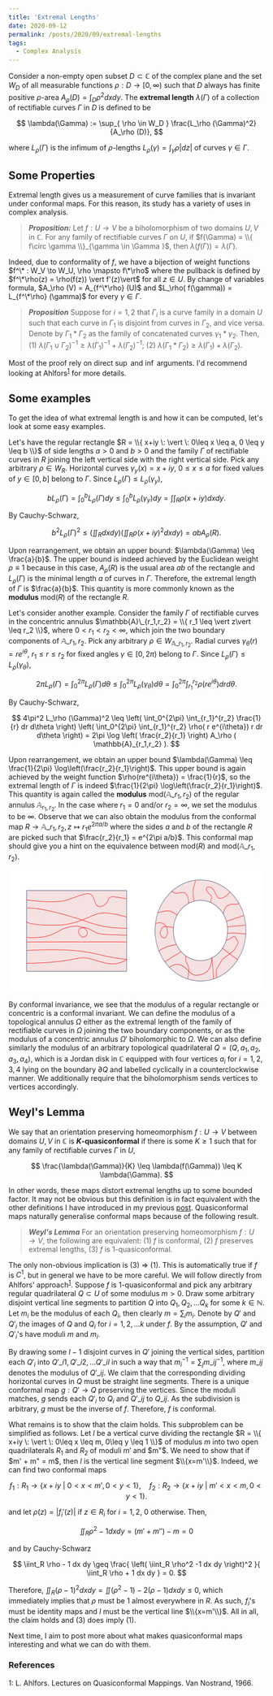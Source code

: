 ```yaml
---
title: 'Extremal Lengths'
date: 2020-09-12
permalink: /posts/2020/09/extremal-lengths
tags:
  - Complex Analysis
---
```


Consider a non-empty open subset $D \subset \mathbb{C}$ of the complex plane and the set $W_D$ of all measurable functions $\rho : D \to [0,\infty)$ such that $D$ always has finite positive $\rho$-area $A_\rho (D) = \int_D \rho^2 dx dy$. The **extremal length** $\lambda(\Gamma)$ of a collection of rectifiable curves $\Gamma$ in $D$ is defined to be

$$
\lambda(\Gamma) := \sup_{ \rho \in W_D } \frac{L_\rho (\Gamma)^2}{A_\rho (D)},
$$

where $L_{\rho} (\Gamma)$ is the infimum of $\rho$-lengths $L_\rho (\gamma) = \int_\gamma \rho \vert dz\vert$ of curves $\gamma \in \Gamma$.

## Some Properties

Extremal length gives us a measurement of curve families that is invariant under conformal maps. For this reason, its study has a variety of uses in complex analysis.

> **_Proposition:_** Let $f: U \to V$ be a biholomorphism of two domains $U, V$ in $\mathbb{C}$. For any family of rectifiable curves $\Gamma$ on $U$, if $f(\Gamma) = \\{ f\circ \gamma \\}_{\gamma \in \Gamma }$, then $\lambda( f(\Gamma) ) = \lambda( \Gamma)$.

Indeed, due to conformality of $f$, we have a bijection of weight functions $f^\* : W_V \to W_U, \rho \mapsto f\*\rho$ where the pullback is defined by $f^\*\rho(z) = \rho(f(z)) \vert f'(z)\vert$ for all $z \in U$. By change of variables formula, $A_\rho (V) = A_{f^\*\rho} (U)$ and $L_\rho( f(\gamma)) = L_{f^\*\rho} (\gamma)$ for every $\gamma \in \Gamma$.

> **_Proposition_** Suppose for $i=1,2$ that $\Gamma_i$ is a curve family in a domain $U$ such that each curve in $\Gamma_1$ is disjoint from curves in $\Gamma_2$, and vice versa. Denote by $\Gamma_1 * \Gamma_2$ as the family of concatenated curves $\gamma_1 * \gamma_2$. Then,
> (1) $\lambda(\Gamma_1 \cup \Gamma_2)^{-1} \geq \lambda(\Gamma_1)^{-1} + \lambda(\Gamma_2)^{-1}$;
> (2) $\lambda(\Gamma_1 * \Gamma_2) \geq \lambda(\Gamma_1) + \lambda(\Gamma_2)$.

Most of the proof rely on direct $\sup$ and $\inf$ arguments. I'd recommend looking at Ahlfors<sup>[1](#fn1)</sup> for more details.

## Some examples

To get the idea of what extremal length is and how it can be computed, let's look at some easy examples.

Let's have the regular rectangle $R = \\{ x+iy \: \vert \: 0\leq x \leq a, 0 \leq y \leq b \\}$ of side lengths $a>0$ and $b > 0$ and the family $\Gamma$ of rectifiable curves in $R$ joining the left vertical side with the right vertical side. Pick any arbitrary $\rho \in W_R$. Horizontal curves $\gamma_y(x) = x+iy$, $0 \leq x\leq a$ for fixed values of $y \in [0,b]$ belong to $\Gamma$. Since $L_{\rho} (\Gamma) \leq L_\rho (\gamma_y)$,

$$
b L_\rho (\Gamma) = \int_0^b L_\rho (\Gamma) dy \leq \int_0^b L_\rho (\gamma_y) dy = \int \int_R \rho(x+iy) dx dy.
$$

By Cauchy-Schwarz,

$$
b^2 L_\rho (\Gamma)^2 \leq \left( \iint_R dx dy \right) \left( \iint_R \rho(x+iy)^2 dx dy\right) = ab A_\rho (R).
$$

Upon rearrangement, we obtain an upper bound: $\lambda(\Gamma) \leq \frac{a}{b}$. The upper bound is indeed achieved by the Euclidean weight $\rho \equiv 1$ because in this case, $A_\rho(R)$ is the usual area $ab$ of the rectangle and $L_\rho (\Gamma)$ is the minimal length $a$ of curves in $\Gamma$. Therefore, the extremal length of $\Gamma$ is $\frac{a}{b}$. This quantity is more commonly known as the **modulus** $\text{mod}(R)$ of the rectangle $R$.

Let's consider another example. Consider the family $\Gamma$ of rectifiable curves in the concentric annulus $\mathbb{A}\_{r_1,r_2} = \\{ r_1 \leq \vert z\vert \leq r_2 \\}$, where $0<r_1<r_2<\infty$, which join the two boundary components of $\mathbb{A}\_{r_1,r_2}$. Pick any arbitrary $\rho \in W_{\mathbb{A}\_{r_1,r_2}}$. Radial curves $\gamma_\theta(r) = re^{i\theta}$, $r_1 \leq r \leq r_2$ for fixed angles $\gamma \in [0,2\pi)$ belong to $\Gamma$. Since $L_{\rho} (\Gamma) \leq L_\rho (\gamma_\theta)$,

$$
2\pi L_\rho(\Gamma) = \int_0^{2\pi} L_\rho(\Gamma) d\theta \leq \int_0^{2\pi} L_\rho(\gamma_\theta) d\theta = \int_0^{2\pi} \int_{r_1}^{r_2} \rho(re^{i\theta}) dr d\theta.
$$

By Cauchy-Schwarz,

$$
4\pi^2 L_\rho (\Gamma)^2 \leq \left( \int_0^{2\pi} \int_{r_1}^{r_2} \frac{1}{r} dr d\theta \right) \left( \int_0^{2\pi} \int_{r_1}^{r_2} \rho( r e^{i\theta}) r dr d\theta \right) = 2\pi \log \left( \frac{r_2}{r_1} \right) A_\rho ( \mathbb{A}_{r_1,r_2} ).
$$

Upon rearrangement, we obtain an upper bound $\lambda(\Gamma) \leq \frac{1}{2\pi} \log\left(\frac{r_2}{r_1}\right)$. This upper bound is again achieved by the weight function $\rho(re^{i\theta}) = \frac{1}{r}$, so the extremal length of $\Gamma$ is indeed $\frac{1}{2\pi} \log\left(\frac{r_2}{r_1}\right)$. This quantity is again called the **modulus** $\text{mod}(\mathbb{A}\_{r_1,r_2})$ of the regular annulus $\mathbb{A}_{r_1,r_2}$. In the case where $r_1 = 0$ and/or $r_2 = \infty$, we set the modulus to be $\infty$. Observe that we can also obtain the modulus from the conformal map $R \to \mathbb{A}\_{r_1,r_2}, z \mapsto r_1 e^{2\pi a/b}$ where the sides $a$ and $b$ of the rectangle $R$ are picked such that $\frac{r_2}{r_1} = e^{2\pi a/b}$. This conformal map should give you a hint on the equivalence between $\text{mod}(R)$ and $\text{mod}(\mathbb{A}\_{r_1,r_2})$.

<p align="center">
  <img src="/images/rectangle_annulus.png" width="560" height="240" />
</p>

By conformal invariance, we see that the modulus of a regular rectangle or concentric is a conformal invariant. We can define the modulus of a topological annulus $\Omega$ either as the extremal length of the family of rectifiable curves in $\Omega$ joining the two boundary components, or as the modulus of a concentric annulus $\Omega'$ biholomorphic to $\Omega$. We can also define similarly the modulus of an arbitrary topological quadrilateral $Q = (Q,a_1,a_2,a_3,a_4)$, which is a Jordan disk in $\mathbb{C}$ equipped with four vertices $a_i$ for $i=1,2,3,4$ lying on the boundary $\partial Q$ and labelled cyclically in a counterclockwise manner. We additionally require that the biholomorphism sends vertices to vertices accordingly.

## Weyl's Lemma

We say that an orientation preserving homeomorphism $f: U \to V$ between domains $U,V$ in $\mathbb{C}$ is **$K$-quasiconformal** if there is some $K \geq 1$ such that for any family of rectifiable curves $\Gamma$ in $U$,

$$
\frac{\lambda(\Gamma)}{K} \leq \lambda(f(\Gamma)) \leq K \lambda(\Gamma).
$$

In other words, these maps distort extremal lengths up to some bounded factor. It may not be obvious but this definition is in fact equivalent with the other definitions I have introduced in my previous [post](/posts/2020/08/quasiconformal-maps). Quasiconformal maps naturally generalise conformal maps because of the following result.

> **_Weyl's Lemma_** For an orientation preserving homeomorphism $f: U \to V$, the following are equivalent:
> (1) $f$ is conformal,
> (2) $f$ preserves extremal lengths,
> (3) $f$ is 1-quasiconformal.

The only non-obvious implication is (3) $\Rightarrow$ (1). This is automatically true if $f$ is $C^1$, but in general we have to be more careful. We will follow directly from Ahlfors' approach<sup>[1](#fn1)</sup>. Suppose $f$ is $1$-quasiconformal and pick any arbitrary regular quadrilateral $Q \subset U$ of some modulus $m>0$. Draw some arbitrary disjoint vertical line segments to partition $Q$ into $Q_1, Q_2, \ldots Q_k$ for some $k\in \mathbb{N}$. Let $m_i$ be the modulus of each $Q_i$, then clearly $m = \sum_i m_i$. Denote by $Q'$ and $Q'_i$ the images of $Q$ and $Q_i$ for $i = 1, 2,\ldots k$ under $f$. By the assumption, $Q'$ and $Q'_i$'s have moduli $m$ and $m_i$.

By drawing some $l-1$ disjoint curves in $Q'$ joining the vertical sides, partition each $Q'_i$ into $Q'\_{i1}, Q'\_{i2}, \ldots Q'\_{il}$ in such a way that $m_i^{-1} = \sum_j m\_{ij}^{-1}$, where $m\_{ij}$ denotes the modulus of $Q'\_{ij}$. We claim that the corresponding dividing horizontal curves in $Q$ must be straight line segments. There is a unique conformal map $g : Q' \to Q$ preserving the vertices. Since the moduli matches, $g$ sends each $Q'_i$ to $Q_i$ and $Q'\_{ij}$ to $Q\_{ij}$. As the subdivision is arbitrary, $g$ must be the inverse of $f$. Therefore, $f$ is conformal.

What remains is to show that the claim holds. This subproblem can be simplified as follows. Let $l$ be a vertical curve dividing the rectangle $R = \\{ x+iy \: \vert \: 0\leq x \leq m, 0\leq y \leq 1 \\}$ of modulus $m$ into two open quadrilaterals $R_1$ and $R_2$ of moduli $m'$ and $m"$. We need to show that if $m' + m" = m$, then $l$ is the vertical line segment $\\{x=m'\\}$. Indeed, we can find two conformal maps

$$
f_1 : R_1 \to \{ x+iy \: \vert \: 0<x< m', 0 <y<1 \}, \quad f_2 : R_2 \to \{ x+iy \: \vert \: m'< x < m, 0 <y < 1 \}.
$$

and let $\rho(z) = \vert f_i'(z)\vert$ if $z \in R_i$ for $i=1,2$, $0$ otherwise. Then,

$$
\iint_R \rho^2 -1 dx dy = (m'+m'')-m = 0
$$

and by Cauchy-Schwarz

$$
\iint_R \rho - 1 dx dy \geq \frac{ \left( \iint_R \rho^2 -1 dx dy \right)^2 }{ \iint_R \rho + 1 dx dy } = 0.
$$

Therefore, $\iint_R (\rho-1)^2 dx dy = \iint (\rho^2 - 1) - 2(\rho -1) dx dy \leq 0$, which immediately implies that $\rho$ must be $1$ almost everywhere in $R$. As such, $f_i$'s must be identity maps and $l$ must be the vertical line $\\{x=m'\\}$. All in all, the claim holds and (3) does imply (1).

Next time, I aim to post more about what makes quasiconformal maps interesting and what we can do with them.

### References

<a name="fn1">1</a>: L. Ahlfors. Lectures on Quasiconformal Mappings. Van Nostrand, 1966.  
